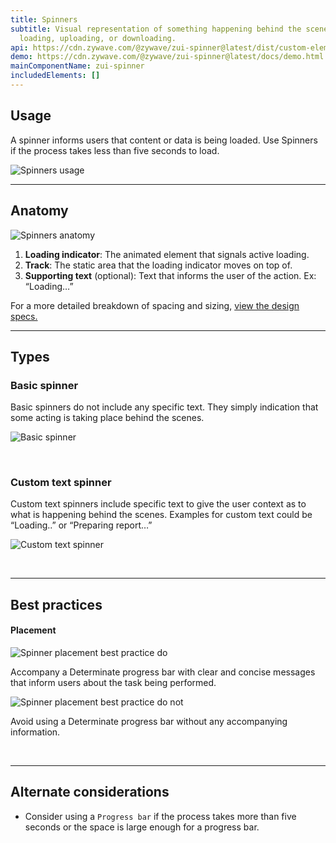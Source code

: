```yaml
---
title: Spinners
subtitle: Visual representation of something happening behind the scenes when
  loading, uploading, or downloading.
api: https://cdn.zywave.com/@zywave/zui-spinner@latest/dist/custom-elements.json
demo: https://cdn.zywave.com/@zywave/zui-spinner@latest/docs/demo.html
mainComponentName: zui-spinner
includedElements: []
---
```

## Usage

<!--StartFragment-->

A spinner informs users that content or data is being loaded. Use Spinners if the process takes less than five seconds to load.

<!--EndFragment-->

![Spinners usage](/images/spinners-usage..svg)

- - -

## Anatomy

![Spinners anatomy](/images/spinners-anatomy.svg)

<!--StartFragment-->

1. **Loading indicator**: The animated element that signals active loading.
2. **Track**: The static area that the loading indicator moves on top of.
3. **Supporting text** (optional): Text that informs the user of the action. Ex: “Loading…”

For a more detailed breakdown of spacing and sizing, [view the design specs.](https://xd.adobe.com/view/e1a407d7-aa6c-4818-93ae-182335ba4403-b4f7/grid)

<!--EndFragment-->

- - -

## Types

<!--StartFragment-->

### Basic spinner

Basic spinners do not include any specific text. They simply indication that some acting is taking place behind the scenes.

<!--EndFragment-->

![Basic spinner](/images/basic-spinner.svg)

<!--StartFragment-->

<br>

### Custom text spinner

Custom text spinners include specific text to give the user context as to what is happening behind the scenes. Examples for custom text could be “Loading..” or “Preparing report…”

<!--EndFragment-->

![Custom text spinner](/images/custom-text-spinner.svg)

<!--StartFragment-->

<br>

- - -

## Best practices

#### Placement

<docs-grid columns="2">

<div>

![Spinner placement best practice do](/images/spinner-placement-best-practice-do.svg)

<docs-do>

Accompany a Determinate progress bar with clear and concise messages that inform users about the task being performed.
</docs-do>

</div>

<div>

![Spinner placement best practice do not](/images/spinner-placement-best-practice-do-not.svg)

<docs-do-not>

Avoid using a Determinate progress bar without any accompanying information.
</docs-do-not>

</div>

</docs-grid>

<br>

- - -

## Alternate considerations

<!--StartFragment-->

* Consider using a `Progress bar` if the process takes more than five seconds or the space is large enough for a progress bar.

<!--EndFragment-->